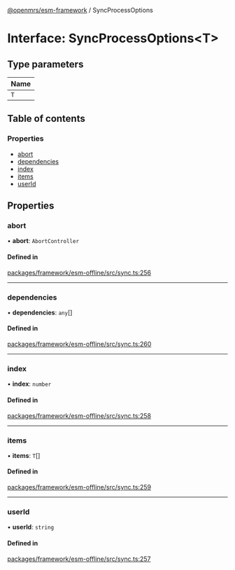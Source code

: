 [@openmrs/esm-framework](../API.md) / SyncProcessOptions

# Interface: SyncProcessOptions<T\>

## Type parameters

| Name |
| :------ |
| `T` |

## Table of contents

### Properties

- [abort](SyncProcessOptions.md#abort)
- [dependencies](SyncProcessOptions.md#dependencies)
- [index](SyncProcessOptions.md#index)
- [items](SyncProcessOptions.md#items)
- [userId](SyncProcessOptions.md#userid)

## Properties

### abort

• **abort**: `AbortController`

#### Defined in

[packages/framework/esm-offline/src/sync.ts:256](https://github.com/openmrs/openmrs-esm-core/blob/master/packages/framework/esm-offline/src/sync.ts#L256)

___

### dependencies

• **dependencies**: `any`[]

#### Defined in

[packages/framework/esm-offline/src/sync.ts:260](https://github.com/openmrs/openmrs-esm-core/blob/master/packages/framework/esm-offline/src/sync.ts#L260)

___

### index

• **index**: `number`

#### Defined in

[packages/framework/esm-offline/src/sync.ts:258](https://github.com/openmrs/openmrs-esm-core/blob/master/packages/framework/esm-offline/src/sync.ts#L258)

___

### items

• **items**: `T`[]

#### Defined in

[packages/framework/esm-offline/src/sync.ts:259](https://github.com/openmrs/openmrs-esm-core/blob/master/packages/framework/esm-offline/src/sync.ts#L259)

___

### userId

• **userId**: `string`

#### Defined in

[packages/framework/esm-offline/src/sync.ts:257](https://github.com/openmrs/openmrs-esm-core/blob/master/packages/framework/esm-offline/src/sync.ts#L257)

